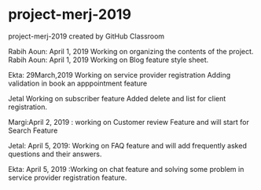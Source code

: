 # project-merj-2019
project-merj-2019 created by GitHub Classroom


Rabih Aoun: April 1, 2019 Working on organizing the contents of the project.
Rabih Aoun: April 1, 2019 Working on Blog feature style sheet.

Ekta: 29March,2019
Working on service provider registration
Adding validation in book an apppointment feature

Jetal
Working on subscriber feature
Added delete and list for client registration.

Margi:April 2, 2019 : working on Customer review Feature and will start for Search Feature 

Jetal: April 5, 2019: Working on FAQ feature and will add frequently asked questions and their answers.

Ekta: April 5, 2019 :Working on chat feature and solving some problem in service provider registration feature.
